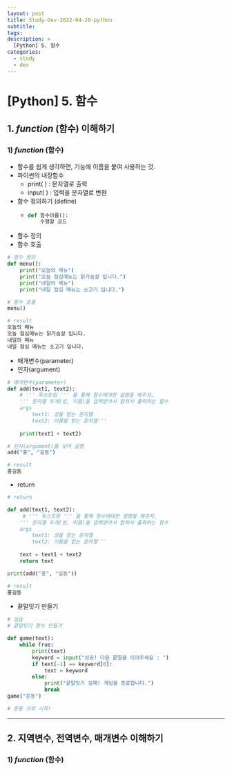 ```yaml
---
layout: post
title: Study-Dev-2022-04-20-python
subtitle:
tags:
description: >
  [Python] 5. 함수
categories:
  - study
  - dev
---
```


# [Python] 5. 함수

## __1. _function_ (함수) 이해하기__  

### __1)  _function_ (함수)__
- 함수를 쉽게 생각하면, 기능에 이름을 붙여 사용하는 것.
- 파이썬의 내장함수
  - print( ) : 문자열로 출력
  - input( ) : 입력을 문자열로 변환 
- 함수 정의하기 (define)
  - ```py
    def 함수이름():
        수행할 코드
    ``` 
- 함수 정의
- 함수 호출
``` py
# 함수 정의
def menu():
    print("오늘의 메뉴")
    print("오늘 점심메뉴는 닭가슴살 입니다.")
    print("내일의 메뉴")
    print("내일 점심 메뉴는 소고기 입니다.")

# 함수 호출
menu()

# result
오늘의 메뉴
오늘 점심메뉴는 닭가슴살 입니다.
내일의 메뉴
내일 점심 메뉴는 소고기 입니다.
```

- 매개변수(parameter)
- 인자(argument)

```py
# 매개변수(parameter)
def add(text1, text2):
    # ''' 독스트링 ''' 을 통해 함수에대한 설명을 해주자.
    ''' 문자열 두개(성, 이름)을 입력받아서 합쳐서 출력하는 함수
    args
        text1: 성을 받는 문자열
        text2: 이름을 받는 문자열'''
    
    print(text1 + text2)

# 인자(argument)를 넣어 실행
add("홍", "길동")

# result
홍길동
```
- return
  
```py
# return

def add(text1, text2):
     # ''' 독스트링 ''' 을 통해 함수에대한 설명을 해주자.
    ''' 문자열 두개(성, 이름)을 입력받아서 합쳐서 출력하는 함수
    args
        text1: 성을 받는 문자열
        text2: 이름을 받는 문자열'''
   
    text = text1 + text2
    return text

print(add("홍", "길동"))

# result
홍길동
```

- 끝말잇기 만들기
  
```py
# 실습
# 끝말잇기 함수 만들기

def game(text):
    while True:
        print(text)
        keyword = input("성공! 다음 끝말을 이어주세요 : ")
        if text[-1] == keyword[0]:
            text = keyword
        else:
            print("끝말잇기 실패! 게임을 종료합니다.")
            break
game("운동")

# 운동 으로 시작!
```
___

## __2. 지역변수, 전역변수, 매개변수 이해하기__ 

### __1)  _function_ (함수)__